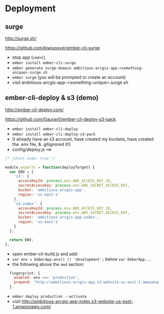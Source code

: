 # Deployment

## surge

http://surge.sh/

https://github.com/kiwiupover/ember-cli-surge

- stop app (`cmd+C`)
- `ember install ember-cli-surge`
- `ember generate surge-domain ambitious-arcgis-app-<something-unique>.surge.sh`
- `ember surge` (you will be prompted to create an account)
- visit ambitious-arcgis-app-&lt;something-unique&gt;.surge.sh

## ember-cli-deploy & s3 (demo)

http://ember-cli-deploy.com/

https://github.com/Gaurav0/ember-cli-deploy-s3-pack

- `ember install ember-cli-deploy`
- `ember install ember-cli-deploy-s3-pack`
- [I already have an s3 account, have created my buckets, have created the .env file, & .gitignored it!]
- config/deploy.js ==>

```js
/* jshint node: true */

module.exports = function(deployTarget) {
  var ENV = {
    's3': {
      accessKeyId: process.env.AWS_ACCESS_KEY_ID,
      secretAccessKey: process.env.AWS_SECRET_ACCESS_KEY,
      bucket: 'ambitious-arcgis-app',
      region: 'us-east-1'
    },
    's3-index': {
      accessKeyId: process.env.AWS_ACCESS_KEY_ID,
      secretAccessKey: process.env.AWS_SECRET_ACCESS_KEY,
      bucket: 'ambitious-arcgis-app-index',
      region: 'us-east-1'
    }
  };

  return ENV;
};
```

- open ember-cli-build.js and add:
 - `var env = EmberApp.env() || 'development';` below `var EmberApp...`
 - the following above the `amd` section:

```js
  fingerprint: {
    enabled: env === 'production',
    prepend: 'http://ambitious-arcgis-app.s3-website-us-east-1.amazonaws.com/'
  },
```

- `ember deploy production --activate`
- visit http://ambitious-arcgis-app-index.s3-website-us-east-1.amazonaws.com/
